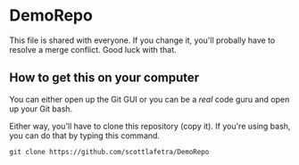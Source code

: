 # DemoRepo

This file is shared with everyone. If you change it, you'll probally have to resolve a merge conflict. Good luck with that.

## How to get this on your computer

You can either open up the Git GUI or you can be a *real* code guru and open up your Git bash.

Either way, you'll have to clone this repository (copy it). If you're using bash, you can do that by typing this command.

`git clone https://github.com/scottlafetra/DemoRepo`
